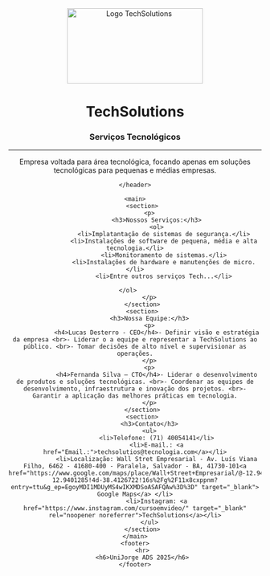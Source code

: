 <!DOCTYPE html>
<html lang="pt-br">
<head>
    <meta charset="UTF-8">
    <meta name="viewport" content="width=device-width, initial-scale=1.0">
    <title>Document</title>
</head>
<body>
    <header>
        <img src="img/logotech.png" width="270" height="150" alt="Logo  TechSolutions">
        <h1>TechSolutions</h1>
        <h3>Serviços Tecnológicos</h3>
        <hr>
        <p>Empresa voltada para área tecnológica, focando apenas em soluções tecnológicas para pequenas e médias empresas.</p>

    </header>

    <main>
        <section>
            <p>
                <h3>Nossos Serviços:</h3>
                <ol>
                    <li>Implatantação de sistemas de segurança.</li>
                    <li>Instalações de software de pequena, média e alta tecnologia.</li>
                    <li>Monitoramento de sistemas.</li>
                    <li>Instalações de hardware e manutenções de micro.</li>
                    <li>Entre outros serviços Tech...</li>
        
                </ol>                
            </p>
        </section>
        <section>
            <h3>Nossa Equipe:</h3>
            <p>
                <h4>Lucas Desterro - CEO</h4>- Definir visão e estratégia da empresa <br>- Liderar o a equipe e representar a TechSolutions ao público. <br>- Tomar decisões de alto nível e supervisionar as operações.
            </p>
            <p>
                <h4>Fernanda Silva – CTO</h4>- Liderar o desenvolvimento de produtos e soluções tecnológicas. <br>- Coordenar as equipes de desenvolvimento, infraestrutura e inovação dos projetos. <br>- Garantir a aplicação das melhores práticas em tecnologia.
            </p>
        </section>
        <section>
            <h3>Contato</h3>
            <ul>
                <li>Telefone: (71) 40054141</li>
                <li>E-mail.: <a href="Email.:">techsolutios@tecnologia.com</a></li>
                <li>Localização: Wall Stret Empresarial - Av. Luís Viana Filho, 6462 - 41680-400 - Paralela, Salvador - BA, 41730-101<a href="https://www.google.com/maps/place/Wall+Street+Empresarial/@-12.9401285,-38.4152471,17z/data=!3m1!4b1!4m6!3m5!1s0x716110011d9173d:0x27fccb6cd4c3f8da!8m2!3d-12.9401285!4d-38.4126722!16s%2Fg%2F11x8cxppnm?entry=ttu&g_ep=EgoyMDI1MDUyMS4wIKXMDSoASAFQAw%3D%3D" target="_blank"> Google Maps</a> </li>
                <li>Instagram: <a href="https://www.instagram.com/cursoemvideo/" target="_blank" rel="noopener noreferrer">TechSolutions</a></li>
            </ul>
        </section>
    </main>
    <footer>
        <hr>
        <h6>UniJorge ADS 2025</h6>
    </footer>
    
</body>
</html>
